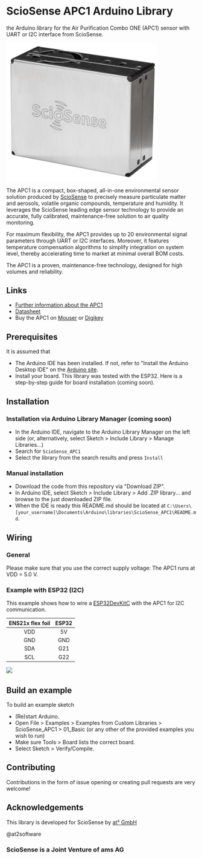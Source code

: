# ScioSense APC1 Arduino Library
the Arduino library for the Air Purification Combo ONE (APC1) sensor with UART or I2C interface from ScioSense.

<img src="images/apc1.png" width="400">

The APC1 is a compact, box-shaped, all-in-one environmental sensor solution produced by
[ScioSense](http://www.sciosense.com) to precisely
measure particulate matter and aerosols, volatile organic compounds, temperature and
humidity. It leverages the ScioSense leading edge sensor technology to provide an
accurate, fully calibrated, maintenance-free solution to air quality monitoring.

For maximum flexibility, the APC1 provides up to 20 environmental signal parameters
through UART or I2C interfaces. Moreover, it features temperature compensation
algorithms to simplify integration on system level, thereby accelerating time to market at
minimal overall BOM costs.

The APC1 is a proven, maintenance-free technology, designed for high volumes and
reliability.

## Links
* [Further information about the APC1](https://www.sciosense.com/products/environmental-sensors/apc1/)  
* [Datasheet](https://www.sciosense.com/wp-content/uploads/documents/SC-001581-DS-4-APC1-Datasheet.pdf)
* Buy the APC1 on [Mouser](https://mou.sr/3RccQwh) or [Digikey](https://www.digikey.nl/short/2v43qfh4)
 
## Prerequisites
It is assumed that
 - The Arduino IDE has been installed.
   If not, refer to "Install the Arduino Desktop IDE" on the
   [Arduino site](https://www.arduino.cc/en/Guide/HomePage).
 - Install your board. This library was tested with the ESP32. Here is a step-by-step guide for board installation 
(coming soon).


## Installation

### Installation via Arduino Library Manager (coming soon)
- In the Arduino IDE, navigate to the Arduino Library Manager on the left side (or, alternatively, select Sketch > 
Include Library > Manage Libraries...)
- Search for `ScioSense_APC1`
- Select the library from the search results and press `Install`

### Manual installation
- Download the code from this repository via "Download ZIP".
- In Arduino IDE, select Sketch > Include Library > Add .ZIP library... and browse to the just downloaded ZIP file.
- When the IDE is ready this README.md should be located at `C:\Users\[your_username]\Documents\Arduino\libraries\ScioSense_APC1\README.md`.


## Wiring

### General
Please make sure that you use the correct supply voltage: The APC1 runs at VDD = 5.0 V.

### Example with ESP32 (I2C)
This example shows how to wire a [ESP32DevKitC](https://docs.espressif.com/projects/esp-idf/en/latest/esp32/hw-reference/esp32/get-started-devkitc.html#get-started-esp32-devkitc-board-front) 
with the APC1 for I2C communication.

| ENS21x flex foil | ESP32 |
|:----------------:|:-----:|
|       VDD        |  5V   |
|       GND        |  GND  |
|       SDA        |  G21  |
|       SCL        |  G22  |

<img src="images/i2c_pinout_esp32.png" width="1000">

## Build an example
To build an example sketch
 - (Re)start Arduino.
 - Open File > Examples > Examples from Custom Libraries > ScioSense_APC1 > 01_Basic (or any other of the provided 
examples you wish to run)
 - Make sure Tools > Board lists the correct board.
 - Select Sketch > Verify/Compile.

## Contributing
Contributions in the form of issue opening or creating pull requests are very welcome!

## Acknowledgements
This library is developed for ScioSense by [at² GmbH](https://www.at2-software.com/en/) 

@at2software

### ScioSense is a Joint Venture of ams AG 
